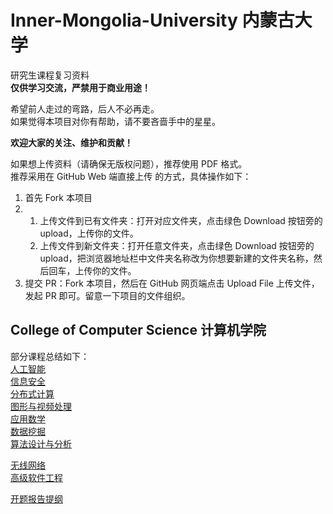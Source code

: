 # Inner-Mongolia-University 内蒙古大学

研究生课程复习资料  
**仅供学习交流，严禁用于商业用途！**  
 
希望前人走过的弯路，后人不必再走。  
如果觉得本项目对你有帮助，请不要吝啬手中的星星。

**欢迎大家的关注、维护和贡献！**

如果想上传资料（请确保无版权问题），推荐使用 PDF 格式。  
推荐采用在 GitHub Web 端直接上传 的方式，具体操作如下：

1. 首先 Fork 本项目
1. 1. 上传文件到已有文件夹：打开对应文件夹，点击绿色 Download 按钮旁的 upload，上传你的文件。
   2. 上传文件到新文件夹：打开任意文件夹，点击绿色 Download 按钮旁的 upload，把浏览器地址栏中文件夹名称改为你想要新建的文件夹名称，然后回车，上传你的文件。
1. 提交 PR：Fork 本项目，然后在 GitHub 网页端点击 Upload File 上传文件，发起 PR 即可。留意一下项目的文件组织。

## College of Computer Science 计算机学院
部分课程总结如下：  
[人工智能](https://github.com/ztianming/Inner-Mongolia-University/tree/master/College%20of%20Computer%20Science/%E4%BA%BA%E5%B7%A5%E6%99%BA%E8%83%BD)  
[信息安全](https://github.com/ztianming/Inner-Mongolia-University/tree/master/College%20of%20Computer%20Science/%E4%BF%A1%E6%81%AF%E5%AE%89%E5%85%A8)  
[分布式计算](https://github.com/ztianming/Inner-Mongolia-University/tree/master/College%20of%20Computer%20Science/%E5%88%86%E5%B8%83%E5%BC%8F%E8%AE%A1%E7%AE%97)  
[图形与视频处理](https://github.com/ztianming/Inner-Mongolia-University/tree/master/College%20of%20Computer%20Science/%E5%9B%BE%E5%83%8F%E4%B8%8E%E8%A7%86%E9%A2%91%E5%A4%84%E7%90%86)  
[应用数学](https://github.com/ztianming/Inner-Mongolia-University/tree/master/College%20of%20Computer%20Science/%E5%BA%94%E7%94%A8%E6%95%B0%E5%AD%A6)  
[数据挖掘](https://github.com/ztianming/Inner-Mongolia-University/tree/master/College%20of%20Computer%20Science/%E6%95%B0%E6%8D%AE%E6%8C%96%E6%8E%98)  
[算法设计与分析](https://github.com/ztianming/Inner-Mongolia-University/tree/master/College%20of%20Computer%20Science/%E7%AE%97%E6%B3%95%E5%88%86%E6%9E%90%E4%B8%8E%E8%AE%BE%E8%AE%A1)  

[无线网络](https://github.com/ztianming/Inner-Mongolia-University/tree/master/College%20of%20Computer%20Science/%E6%97%A0%E7%BA%BF%E7%BD%91%E7%BB%9C)  
[高级软件工程](https://github.com/ztianming/Inner-Mongolia-University/tree/master/College%20of%20Computer%20Science/%E9%AB%98%E7%BA%A7%E8%BD%AF%E4%BB%B6%E5%B7%A5%E7%A8%8B)  


[开题报告提纲](https://github.com/ztianming/Inner-Mongolia-University/blob/master/College%20of%20Computer%20Science/ThesisProposal.md)
[]()
[]()
[]()
[]()
